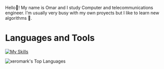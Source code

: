 Hello👋! My name is Omar and I study Computer and telecommunications engineer. I'm usually very busy with my own proyects but I like to learn new algorithms 💪.


<!--
**xeromark/xeromark** is a ✨ _special_ ✨ repository because its `README.md` (this file) appears on your GitHub profile.

Here are some ideas to get you started:

- 🔭 I’m currently working on ...
- 🌱 I’m currently learning ...
- 👯 I’m looking to collaborate on ...
- 🤔 I’m looking for help with ...
- 💬 Ask me about ...
- 📫 How to reach me: ...
- 😄 Pronouns: ...
- ⚡ Fun fact: ...
-->

# Languages and Tools 

[![My Skills](https://skillicons.dev/icons?i=py,java,js,react,html,css,nodejs,git,docker,c,cs,cpp,postgres,mysql,cassandra,nginx,blender,unreal,latex)](https://skillicons.dev)


![xeromark's Top Languages](https://github-readme-stats.vercel.app/api/top-langs/?username=xeromark&theme=dark&show_icons=true&hide_border=true&layout=compact)
